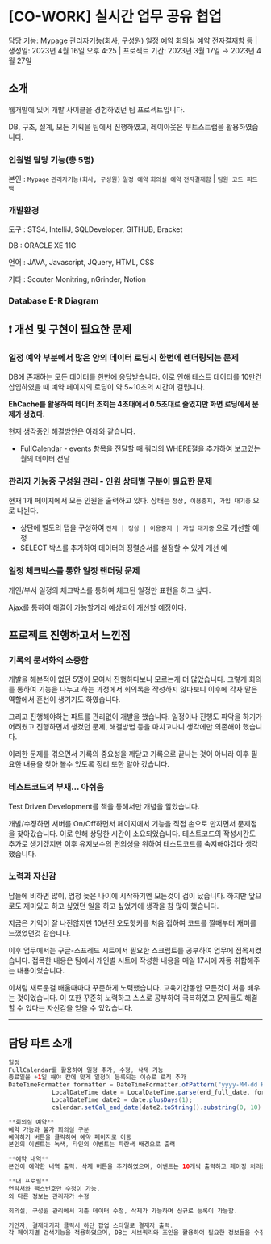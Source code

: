 # [CO-WORK] 실시간 업무 공유 협업

담당 기능: Mypage 관리자기능(회사, 구성원) 일정 예약 회의실 예약 전자결재함 등 |
생성일: 2023년 4월 16일 오후 4:25 |
프로젝트 기간: 2023년 3월 17일 → 2023년 4월 27일

## 소개

웹개발에 있어 개발 사이클을 경험하였던 팀 프로젝트입니다.

DB, 구조, 설계, 모든 기획을 팀에서 진행하였고, 레이아웃은 부트스트랩을 활용하였습니다.

### 인원별 담당 기능(총 5명)

본인 : `Mypage` `관리자기능(회사, 구성원)` `일정 예약` `회의실 예약` `전자결재함`  | `팀원 코드 피드백`

### 개발환경

도구 : STS4, IntelliJ, SQLDeveloper, GITHUB, Bracket

DB   : ORACLE XE 11G

언어 : JAVA, Javascript, JQuery, HTML, CSS

기타 : Scouter Monitring, nGrinder, Notion

### Database E-R Diagram

## ❗ 개선 및 구현이 필요한 문제

### 일정 예약 부분에서 많은 양의 데이터 로딩시 한번에 렌더링되는 문제

DB에 존재하는 모든 데이터를 한번에 응답받습니다. 이로 인해 테스트 데이터를 10만건 삽입하였을 때 예약 페이지의 로딩이 약 5~10초의 시간이 걸립니다. 

**EhCache를 활용하여 데이터 조회는 4초대에서 0.5초대로 줄였지만 화면 로딩에서 문제가 생겼다.**

현재 생각중인 해결방안은 아래와 같습니다.

- FullCalendar - events 항목을 전달할 때 쿼리의 WHERE절을 추가하여 보고있는 월의 데이터 전달

### 관리자 기능중 구성원 관리 - 인원 상태별 구분이 필요한 문제

현재 1개 페이지에서 모든 인원을 출력하고 있다. 상태는 `정상, 이용중지, 가입 대기중` 으로 나뉜다.

- 상단에 별도의 탭을 구성하여 `전체 | 정상 | 이용중지 | 가입 대기중` 으로 개선할 예정
- SELECT 박스를 추가하여 데이터의 정렬순서를 설정할 수 있게 개선 예

### 일정 체크박스를 통한 일정 랜더링 문제

개인/부서 일정의 체크박스를 통하여 체크된 일정만 표현을 하고 싶다. 

Ajax를 통하여 해결이 가능할거라 예상되어 개선할 예정이다.


## 프로젝트 진행하고서 느낀점

### 기록의 문서화의 소중함

 개발을 해본적이 없던 5명이 모여서 진행하다보니 모르는게 더 많았습니다. 그렇게 회의를 통하여 기능을 나누고 하는 과정에서 회의록을 작성하지 않다보니 이후에 각자 맡은 역할에서 혼선이 생기기도 하였습니다. 

 그리고 진행해야하는 파트를 관리없이 개발을 했습니다. 일정이나 진행도 파악을 하기가 어려웠고 진행하면서 생겼던 문제, 해결방법 등을 마치고나니 생각에만 의존해야 했습니다. 

 이러한 문제를 겪으면서 기록의 중요성을 깨닫고 기록으로 끝나는 것이 아니라 이후 필요한 내용을 찾아 볼수 있도록 정리 또한 알아 갔습니다. 

### 테스트코드의 부재… 아쉬움

Test Driven Development를 책을 통해서만 개념을 알았습니다. 

개발/수정하면 서버를 On/Off하면서 페이지에서 기능을 직접 손으로 만지면서 문제점을 찾아갔습니다. 이로 인해 상당한 시간이 소요되었습니다. 테스트코드의 작성시간도 추가로 생기겠지만 이후 유지보수의 편의성을 위하여 테스트코드를 숙지해야겠다 생각했습니다. 

### 노력과 자신감

남들에 비하면 많이, 엄청 늦은 나이에 시작하기엔 모든것이 겁이 났습니다. 하지만 앞으로도 재미있고 하고 싶었던 일을 하고 싶었기에 생각을 참 많이 했습니다. 

 지금은 기억이 잘 나진않지만 10년전 오토핫키를 처음 접하여 코드를 짤때부터 재미를 느꼈었던것 같습니다. 

 이후 업무에서는 구글-스프레드 시트에서 필요한 스크립트를 공부하여 업무에 접목시켰습니다. 접목한 내용은 팀에서 개인별 시트에 작성한 내용을 매일 17시에 자동 취합해주는 내용이었습니다. 

 이처럼 새로운걸 배울때마다 꾸준하게 노력했습니다. 교육기간동안 모든것이 처음 배우는 것이었습니다. 이 또한 꾸준히 노력하고 스스로 공부하여 극복하였고 문제들도 해결할 수 있다는 자신감을 얻을 수 있었습니다. 

---

## 담당 파트 소개

```java
일정
FullCalendar를 활용하여 일정 추가, 수정, 삭제 기능
종료일을 +1일 해야 칸에 맞게 일정이 등록되는 이슈로 로직 추가
DateTimeFormatter formatter = DateTimeFormatter.ofPattern("yyyy-MM-dd HH:mm");
			LocalDateTime date = LocalDateTime.parse(end_full_date, formatter);
			LocalDateTime date2 = date.plusDays(1);
			calendar.setCal_end_date(date2.toString().substring(0, 10) + " " + date2.toString().substring(11, 16));
```

```java
**회의실 예약**
예약 가능과 불가 회의실 구분
예약하기 버튼을 클릭하여 예약 페이지로 이동
본인의 이벤트는 녹색, 타인의 이벤트는 파란색 배경으로 출력
```

```java
**예약 내역**
본인이 예약한 내역 출력. 삭제 버튼을 추가하였으며, 이벤트는 10개씩 출력하고 페이징 처리를 함.
```

```java
**내 프로필**
연락처와 팩스번호만 수정이 가능.
외 다른 정보는 관리자가 수정
```

```java
회의실, 구성원 관리에서 기존 데이터 수정, 삭제가 가능하며 신규로 등록이 가능함.
```

```java
기안자, 결재대기자 클릭시 하단 팝업 스타일로 결재자 출력.
각 페이지별 검색기능을 적용하였으며, DB는 서브쿼리와 조인을 활용하여 필요한 정보들을 수집함
```
